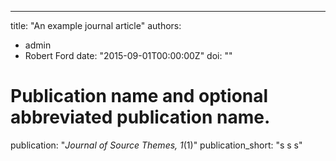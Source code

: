 ---
title: "An example journal article"
authors:
- admin
- Robert Ford
date: "2015-09-01T00:00:00Z"
doi: ""



# Publication name and optional abbreviated publication name.
publication: "*Journal of Source Themes, 1*(1)"
publication_short: "s s s"
